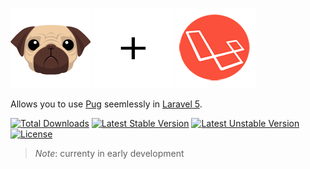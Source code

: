 [![](media/pug128.png)](/pugjs/pug)
![](media/plus128.png)
![](media/laravel128.png)

Allows you to use [Pug](/pugjs/pug) seemlessly in [Laravel 5](http://laravel.com).

[![Total Downloads](https://poser.pugx.org/acidjazz/larpug/downloads)](https://packagist.org/packages/acidjazz/larpug)
[![Latest Stable Version](https://poser.pugx.org/acidjazz/larpug/v/stable)](https://packagist.org/packages/acidjazz/larpug)
[![Latest Unstable Version](https://poser.pugx.org/acidjazz/larpug/v/unstable)](https://packagist.org/packages/acidjazz/larpug)
[![License](https://poser.pugx.org/acidjazz/larpug/license)](https://packagist.org/packages/acidjazz/larpug)

> *Note*: currenty in early development
